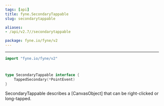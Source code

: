 ```yaml
---
tags: [api]
title: fyne.SecondaryTappable
slug: secondarytappable

aliases:
- /api/v2.7//secondarytappable

package: fyne.io/fyne/v2
---
```



---
```go
import "fyne.io/fyne/v2"
```

#

###

```go
type SecondaryTappable interface {
	TappedSecondary(*PointEvent)
}
```

SecondaryTappable describes a [CanvasObject] that can be right-clicked or long-tapped.
